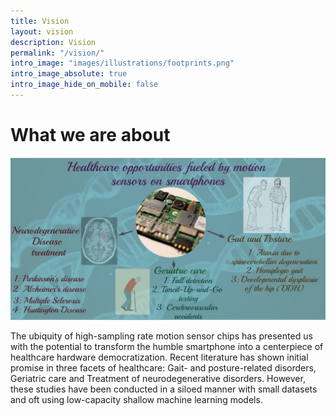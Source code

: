 ```yaml
---
title: Vision
layout: vision
description: Vision
permalink: "/vision/"
intro_image: "images/illustrations/footprints.png"
intro_image_absolute: true
intro_image_hide_on_mobile: false
---
```


# What we are about

![healthcare](/images/vision/healthcare.jpg)

The ubiquity of high-sampling rate motion sensor chips has presented us with the potential to transform the humble smartphone into a centerpiece of healthcare hardware democratization. Recent literature has shown initial promise in three facets of healthcare: Gait- and posture-related disorders, Geriatric care and Treatment of neurodegenerative disorders. However, these studies have been conducted in a siloed manner with small datasets and oft using low-capacity shallow machine learning models.
